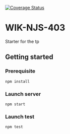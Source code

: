 [![Coverage Status](https://coveralls.io/repos/github/juliobasito/test-unitaire-nodejs/badge.svg?branch=master)](https://coveralls.io/github/juliobasito/test-unitaire-nodejs?branch=master)

# WIK-NJS-403

Starter for the tp

## Getting started

### Prerequisite

`npm install`

### Launch server

`npm start`

### Launch test

`npm test`